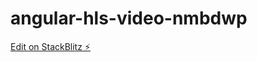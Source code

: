 # angular-hls-video-nmbdwp

[Edit on StackBlitz ⚡️](https://stackblitz.com/edit/angular-hls-video-nmbdwp)